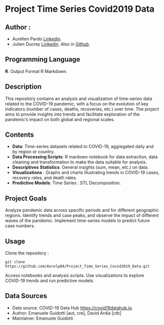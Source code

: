 # Project Time Series Covid2019 Data

## Author : 
- Aurélien Pardo [Linkedin](www.linkedin.com/in/aurélien-pardo-24a02324b).
- Julien Ducrey [Linkedin](https://www.linkedin.com/in/julien-ducrey-21jd/). Also in [Github](https://github.com/jducrey).

## Programming Language

**R**. Output Format R Markdown.

## Description

This repository contains an analysis and visualization of time-series data related to the COVID-19 pandemic, with a focus on the evolution of key indicators (number of cases, deaths, recoveries, etc.) over time. The project aims to provide insights into trends and facilitate exploration of the pandemic’s impact on both global and regional scales.

## Contents

- **Data**: Time-series datasets related to COVID-19, aggregated daily and by region or country.
- **Data Processing Scripts**: R mardown notebook for data extraction, data cleaning and transformation to make the data suitable for analysis.
- **Descriptives Statistics**: General insights (sum, mean, etc.) on data.
- **Visualizations** : Graphs and charts illustrating trends in COVID-19 cases, recovery rates, and death rates.
- **Predictive Models**: Time Series : STL Decomposition.

## Project Goals

Analyze pandemic data across specific periods and for different geographic regions.
Identify trends and case peaks, and observe the impact of different waves of the pandemic.
Implement time-series models to predict future case numbers.

## Usage

Clone the repository  :

    git clone https://github.com/Aurelp84/Project_Time_Series_Covid2019_Data.git

Access notebooks and analysis scripts.
Use visualizations to explore COVID-19 trends and run predictive models.

## Data Sources
- Data source: COVID-19 Data Hub <https://covid19datahub.io>.
- Author: 	Emanuele Guidotti [aut, cre], David Ardia [ctb]
- Maintainer: 	Emanuele Guidotti
